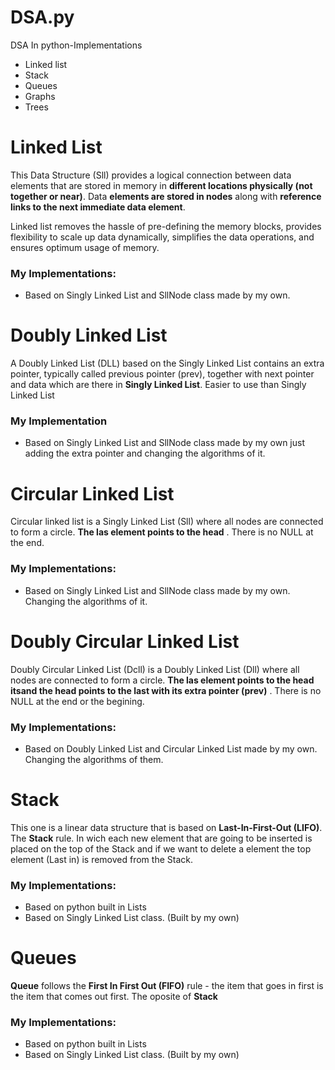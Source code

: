 # DSA.py

DSA In python-Implementations

-   Linked list
-   Stack
-   Queues
-   Graphs
-   Trees

# Linked List

This Data Structure (Sll) provides a logical connection between data elements that are stored in memory in **different locations physically (not together or near)**. Data **elements are stored in nodes** along with **reference links to the next immediate data element**.

Linked list removes the hassle of pre-defining the memory blocks, provides flexibility to scale up data dynamically, simplifies the data operations, and ensures optimum usage of memory.

### My Implementations:

-   Based on Singly Linked List and SllNode class made by my own.

# Doubly Linked List

A Doubly Linked List (DLL) based on the Singly Linked List contains an extra pointer, typically called previous pointer (prev), together with next pointer and data which are there in **Singly Linked List**. Easier to use than Singly Linked List

### My Implementation

-   Based on Singly Linked List and SllNode class made by my own just adding the extra pointer and changing the algorithms of it.

# Circular Linked List

Circular linked list is a Singly Linked List (Sll) where all nodes are connected to form a circle.
**The las element points to the head** . There is no NULL at the end.

### My Implementations:

-   Based on Singly Linked List and SllNode class made by my own. Changing the algorithms of it.

# Doubly Circular Linked List

Doubly Circular Linked List (Dcll) is a Doubly Linked List (Dll) where all nodes are connected to form a circle. **The las element points to the head itsand the head points to the last with its extra pointer (prev)** . There is no NULL at the end or the begining.

### My Implementations:

-   Based on Doubly Linked List and Circular Linked List made by my own. Changing the algorithms of them.

# Stack

This one is a linear data structure that is based on **Last-In-First-Out (LIFO)**.
The **Stack** rule. In wich each new element that are going to be inserted is placed on the top of the Stack and if we want to delete a element the top element (Last in) is removed
from the Stack.

### My Implementations:

-   Based on python built in Lists
-   Based on Singly Linked List class. (Built by my own)

# Queues

**Queue** follows the **First In First Out (FIFO)** rule - the item that goes in first is the item that comes out first. The oposite of **Stack**

### My Implementations:

-   Based on python built in Lists
-   Based on Singly Linked List class. (Built by my own)
